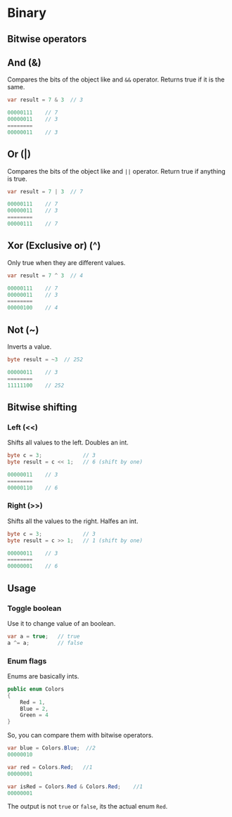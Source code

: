 # Binary

##  Bitwise operators

## And (&)
Compares the bits of the object like and `&&` operator. Returns true if it is the same.

```csharp
var result = 7 & 3  // 3

00000111    // 7
00000011    // 3
========
00000011    // 3
```

## Or (|)
Compares the bits of the object like and `||` operator. Return true if anything is true.

```csharp
var result = 7 | 3  // 7

00000111    // 7
00000011    // 3
========
00000111    // 7
```


## Xor (Exclusive or) (^)
Only true when they are different values.

```csharp
var result = 7 ^ 3  // 4

00000111    // 7
00000011    // 3
========
00000100    // 4
```

## Not (~)
Inverts a value.

```csharp
byte result = ~3  // 252

00000011    // 3
========
11111100    // 252
```

## Bitwise shifting

### Left (<<)
Shifts all values to the left. Doubles an int.

```csharp
byte c = 3;             // 3
byte result = c << 1;   // 6 (shift by one)

00000011    // 3
========
00000110    // 6
```

### Right (>>)
Shifts all the values to the right. Halfes an int.

```csharp
byte c = 3;             // 3
byte result = c >> 1;   // 1 (shift by one)

00000011    // 3
========
00000001    // 6
```

## Usage

### Toggle boolean
Use it to change value of an boolean.
```csharp
var a = true;   // true
a ^= a;         // false
```

### Enum flags
Enums are basically ints.

```csharp
public enum Colors
{
    Red = 1,
    Blue = 2,
    Green = 4
}
```

So, you can compare them with bitwise operators.
```csharp
var blue = Colors.Blue;  //2
00000010

var red = Colors.Red;   //1
00000001

var isRed = Colors.Red & Colors.Red;    //1
00000001
```
The output is not `true` or `false`, its the actual enum `Red`.
